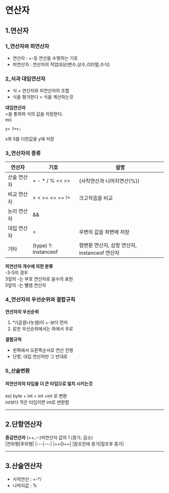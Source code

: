 연산자
======
1.연산자
-----
### 1_연산자와 피연산자
* 연산자 : +-등 연산을 수행하는 기호
* 피연산자 : 연산자의 작업대상(변수,상수,리터럴,수식)

### 2_식과 대입연산자
* 식 = 연산자와 피연산자의 조합
* 식을 평가한다 = 식을 계산하는것 

**대입연산자**   
=을 통하여 식의 값을 저장한다.   
ex)
```
y= 5+x;
```
x와 5를 더한값을 y에 저장

### 3_연산자의 종류

|연산자|기호|설명|
|---|---|---|
|산술 연산자| + - * / % << >>|(사칙연산과 나머지연산(%))|
|비교 연산자| > < >= <= == != |크고작음을 비교|
|논리 연산자| && || ! & ^ ~|그리고 또는 으로 조건 연결|
|대입 연산자| = |우변의 값을 좌변에 저장|
|기타|(type) ?: instanceof |형변환 연산자, 삼항 연산자, instanceof 연산자|

**피연산자 개수에 의한 분류**   
  -3-5의 경우   
	3앞의 -는 부호 연산자로 음수의 표현   
	5앞의 -는 뺄셈 연산자   
	
### 4_연산자의 우선순위와 결합규칙
**연산자의 우선순위**   
1. \*/(곱셈나눗셈)이 +-보다 먼저 
2. 같은 우선순위에서는 좌에서 우로

**결합규칙**
* 왼쪽에서 오른쪽순서로 연산 진행
* 단항, 대입 연산자만 그 반대로

### 5_산술변환
#### 피연산자의 타입을 더 큰 타입으로 일치 시키는것
ex) byte + int = int +int 로 변환   
int보다 작은 타입이면 int로 변환함

---
2.단항연산자
----

**증감연산자**
(++,--)피연산자 값의 1 (증가, 감소)   
|전위형|후위형|
|---|---|
|++i|i++|
|참조전에 증가|참조후 증가|

---
3.산술연산자
-----
* 사칙연산 : +-\*/
* 나머지값 : %
